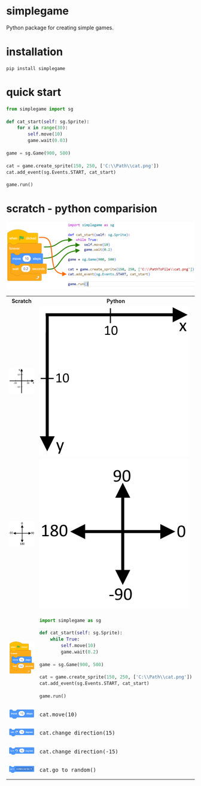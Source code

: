 # simplegame
Python package for creating simple games.
# installation
```
pip install simplegame
```
# quick start
```python
from simplegame import sg

def cat_start(self: sg.Sprite):
    for x in range(30):
        self.move(10)
        game.wait(0.03)

game = sg.Game(900, 500)

cat = game.create_sprite(150, 250, ['C:\\Path\\cat.png'])
cat.add_event(sg.Events.START, cat_start)

game.run()
```
# scratch - python comparision
<img src="https://github.com/szotms/simplegame/blob/main/images/quick_start2.png" />
<table>
  <tr><th>Scratch</th><th>Python</th></tr>
  <tr><td><img src="https://github.com/szotms/simplegame/blob/main/images/scratch_coords.png" /></td>
        <td><img src="https://github.com/szotms/simplegame/blob/main/images/python_coords.png" /></td></tr>
    <tr><td><img src="https://github.com/szotms/simplegame/blob/main/images/scratch_dir.png" /></td>
        <td><img src="https://github.com/szotms/simplegame/blob/main/images/python_dir.png" /></td></tr>
  <tr><td><img src="https://github.com/szotms/simplegame/blob/main/images/quick_start.png" /></td><td>
    
```python
import simplegame as sg

def cat_start(self: sg.Sprite):
    while True:
        self.move(10)
        game.wait(0.2)

game = sg.Game(900, 500)

cat = game.create_sprite(150, 250, ['C:\\Path\\cat.png'])
cat.add_event(sg.Events.START, cat_start)

game.run()
```

  </td></tr>
  <tr>
      <td><img src="https://github.com/szotms/simplegame/blob/main/images/move.png" /></td>
      <td>
<pre lang="python">
cat.move(10)
</pre>
      </td>
  </tr>
  <tr>
      <td><img src="https://github.com/szotms/simplegame/blob/main/images/turn_right.png" /></td>
      <td>
<pre lang="python">
cat.change_direction(15)
</pre>   
      </td>
  </tr>
  <tr>
      <td><img src="https://github.com/szotms/simplegame/blob/main/images/turn_left.png" /></td>
      <td>
<pre lang="python">
cat.change_direction(-15)
</pre>   
      </td>
  </tr>
  <tr>
      <td><img src="https://github.com/szotms/simplegame/blob/main/images/go_to_random.png" /></td>
      <td>
<pre lang="python">
cat.go_to_random()
</pre> 
      </td>
  </tr>
 

</table>

